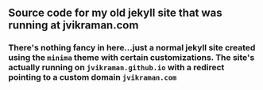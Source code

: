 ## Source code for my old jekyll site that was running at jvikraman.com

### There's nothing fancy in here...just a normal jekyll site created using the `minima` theme with certain customizations. The site's actually running on `jvikraman.github.io` with a redirect pointing to a custom domain `jvikraman.com`
